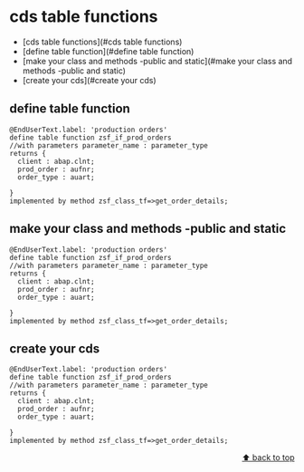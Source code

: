

<a name="top"></a>

#  cds table functions
 - [cds table functions](#cds table functions)
  - [define table function](#define table function)
  - [make your class and methods -public and static](#make your class and methods -public and static)
  - [create your cds](#create your cds)



## define table function


```CDS
@EndUserText.label: 'production orders'
define table function zsf_if_prod_orders
//with parameters parameter_name : parameter_type
returns {
  client : abap.clnt;
  prod_order : aufnr;
  order_type : auart;
  
}
implemented by method zsf_class_tf=>get_order_details;
```

## make your class and methods -public and static


```CDS
@EndUserText.label: 'production orders'
define table function zsf_if_prod_orders
//with parameters parameter_name : parameter_type
returns {
  client : abap.clnt;
  prod_order : aufnr;
  order_type : auart;
  
}
implemented by method zsf_class_tf=>get_order_details;
```
## create your cds


```CDS
@EndUserText.label: 'production orders'
define table function zsf_if_prod_orders
//with parameters parameter_name : parameter_type
returns {
  client : abap.clnt;
  prod_order : aufnr;
  order_type : auart;
  
}
implemented by method zsf_class_tf=>get_order_details;
```
<p align="right"><a href="#top">⬆️ back to top</a></p>
